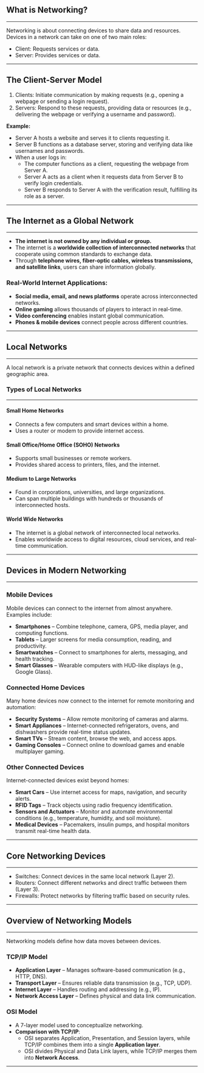 ## What is Networking?
---

Networking is about connecting devices to share <span class="emphasis">data</span> and <span class="secondEmphasis">resources</span>. Devices in a network can take on one of two main roles:

- <span class="emphasis">Client</span>: <span class="emphasis">Requests</span> <span class="secondEmphasis">services</span> or <span class="secondEmphasis">data</span>.
- <span class="emphasis">Server</span>: <span class="emphasis">Provides</span> <span class="secondEmphasis">services</span> or <span class="secondEmphasis">data</span>.

---
## The Client-Server Model

1. <span class="emphasis">Clients</span>: <span class="emphasis">Initiate</span> <span class="secondEmphasis">communication</span> by making <span class="secondEmphasis">requests</span> (e.g., opening a <span class="secondEmphasis">webpage</span> or sending a <span class="secondEmphasis">login request</span>).
2. <span class="emphasis">Servers</span>: <span class="emphasis">Respond</span> to these <span class="secondEmphasis">requests</span>, providing <span class="secondEmphasis">data</span> or <span class="secondEmphasis">resources</span> (e.g., delivering the <span class="secondEmphasis">webpage</span> or verifying a <span class="secondEmphasis">username and password</span>).

**Example:**
- <span class="emphasis">Server A</span> hosts a <span class="secondEmphasis">website</span> and serves it to <span class="emphasis">clients</span> requesting it.
- <span class="emphasis">Server B</span> functions as a <span class="emphasis">database server</span>, storing and verifying <span class="secondEmphasis">data</span> like <span class="emphasis">usernames</span> and <span class="secondEmphasis">passwords</span>.
- When a user logs in:
  - The <span class="emphasis">computer</span> functions as a <span class="emphasis">client</span>, requesting the webpage from <span class="emphasis">Server A</span>.
  - <span class="emphasis">Server A</span> acts as a <span class="emphasis">client</span> when it requests <span class="secondEmphasis">data</span> from <span class="emphasis">Server B</span> to verify login credentials.
  - <span class="emphasis">Server B</span> responds to <span class="emphasis">Server A</span> with the verification result, fulfilling its role as a <span class="emphasis">server</span>.

---
## The Internet as a Global Network
---
- **The internet is not owned by any individual or group.**  
- The internet is a **worldwide collection of interconnected networks** that cooperate using common standards to exchange data.  
- Through **telephone wires, fiber-optic cables, wireless transmissions, and satellite links**, users can share information globally.  

### Real-World Internet Applications:
- **Social media, email, and news platforms** operate across interconnected networks.
- **Online gaming** allows thousands of players to interact in real-time.
- **Video conferencing** enables instant global communication.
- **Phones & mobile devices** connect people across different countries.

---
## Local Networks
---
A <span class="emphasis">local network</span> is a private network that connects devices within a defined geographic area.

### **Types of Local Networks**
---

#### **Small Home Networks**
- Connects a few computers and smart devices within a home.
- Uses a router or modem to provide internet access.

#### **Small Office/Home Office (SOHO) Networks**
- Supports small businesses or remote workers.
- Provides shared access to <span class="secondEmphasis">printers, files, and the internet</span>.

#### **Medium to Large Networks**
- Found in <span class="emphasis">corporations, universities, and large organizations</span>.
- Can span multiple buildings with <span class="secondEmphasis">hundreds or thousands of interconnected hosts</span>.

#### **World Wide Networks**
- The internet is a <span class="emphasis">global network of interconnected local networks</span>.
- Enables worldwide access to digital resources, cloud services, and real-time communication.

---
## Devices in Modern Networking
---
### **Mobile Devices**
Mobile devices can connect to the internet from almost anywhere. Examples include:

- **Smartphones** – Combine telephone, camera, GPS, media player, and computing functions.
- **Tablets** – Larger screens for media consumption, reading, and productivity.
- **Smartwatches** – Connect to smartphones for alerts, messaging, and health tracking.
- **Smart Glasses** – Wearable computers with HUD-like displays (e.g., Google Glass).

### **Connected Home Devices**
Many home devices now connect to the internet for <span class="secondEmphasis">remote monitoring and automation</span>:

- **Security Systems** – Allow remote monitoring of cameras and alarms.
- **Smart Appliances** – Internet-connected refrigerators, ovens, and dishwashers provide <span class="secondEmphasis">real-time status updates</span>.
- **Smart TVs** – Stream content, browse the web, and access apps.
- **Gaming Consoles** – Connect online to download games and enable multiplayer gaming.

### **Other Connected Devices**
Internet-connected devices exist beyond homes:

- **Smart Cars** – Use internet access for maps, navigation, and security alerts.
- **RFID Tags** – Track objects using radio frequency identification.
- **Sensors and Actuators** – Monitor and automate environmental conditions (e.g., temperature, humidity, and soil moisture).
- **Medical Devices** – Pacemakers, insulin pumps, and hospital monitors transmit real-time health data.

---
## Core Networking Devices
---

- <span class="emphasis">Switches</span>: <span class="emphasis">Connect</span> devices in the same <span class="secondEmphasis">local network</span> (Layer 2).
- <span class="emphasis">Routers</span>: <span class="emphasis">Connect</span> different <span class="secondEmphasis">networks</span> and direct <span class="secondEmphasis">traffic</span> between them (Layer 3).
- <span class="emphasis">Firewalls</span>: <span class="emphasis">Protect</span> networks by filtering <span class="secondEmphasis">traffic</span> based on <span class="secondEmphasis">security rules</span>.

---
## Overview of Networking Models
---
Networking models define how data moves between devices.

### **TCP/IP Model**
- **Application Layer** – Manages software-based communication (e.g., HTTP, DNS).
- **Transport Layer** – Ensures reliable data transmission (e.g., TCP, UDP).
- **Internet Layer** – Handles routing and addressing (e.g., IP).
- **Network Access Layer** – Defines physical and data link communication.

### **OSI Model**
- A <span class="emphasis">7-layer model</span> used to conceptualize networking.
- **Comparison with TCP/IP**:
  - OSI separates <span class="secondEmphasis">Application, Presentation, and Session layers</span>, while TCP/IP combines them into a single **Application layer**.
  - OSI divides <span class="secondEmphasis">Physical and Data Link layers</span>, while TCP/IP merges them into **Network Access**.

---
